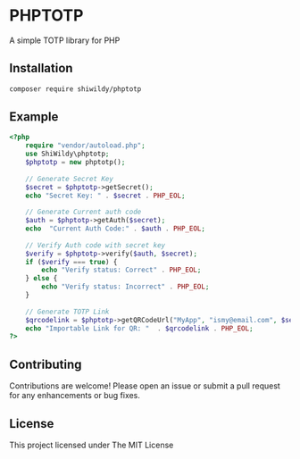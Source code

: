 # PHPTOTP
A simple TOTP library for PHP

## Installation
```bash
composer require shiwildy/phptotp
```

## Example
```php
<?php
    require "vendor/autoload.php";
    use ShiWildy\phptotp;
    $phptotp = new phptotp();
    
    // Generate Secret Key
    $secret = $phptotp->getSecret();
    echo "Secret Key: " . $secret . PHP_EOL;
    
    // Generate Current auth code
    $auth = $phptotp->getAuth($secret);
    echo  "Current Auth Code:" . $auth . PHP_EOL;
    
    // Verify Auth code with secret key
    $verify = $phptotp->verify($auth, $secret);
    if ($verify === true) {
        echo "Verify status: Correct" . PHP_EOL;
    } else {
        echo "Verify status: Incorrect" . PHP_EOL;
    }
    
    // Generate TOTP Link
    $qrcodelink = $phptotp->getQRCodeUrl("MyApp", "ismy@email.com", $secret);
    echo "Importable Link for QR: "  . $qrcodelink . PHP_EOL;
?>
```

## Contributing
Contributions are welcome! Please open an issue or submit a pull request for any enhancements or bug fixes.

## License
This project licensed under The MIT License
